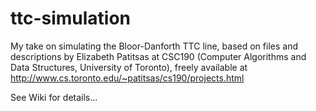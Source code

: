 # ttc-simulation
My take on simulating the Bloor-Danforth TTC line, based on files and descriptions by Elizabeth Patitsas at CSC190 (Computer Algorithms and Data Structures, University of Toronto), freely available at http://www.cs.toronto.edu/~patitsas/cs190/projects.html

See Wiki for details...
